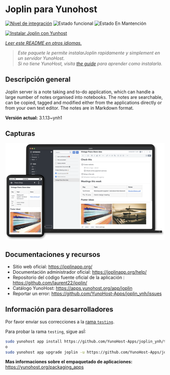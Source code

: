 <!--
Este archivo README esta generado automaticamente<https://github.com/YunoHost/apps/tree/master/tools/readme_generator>
No se debe editar a mano.
-->

# Joplin para Yunohost

[![Nivel de integración](https://dash.yunohost.org/integration/joplin.svg)](https://ci-apps.yunohost.org/ci/apps/joplin/) ![Estado funcional](https://ci-apps.yunohost.org/ci/badges/joplin.status.svg) ![Estado En Mantención](https://ci-apps.yunohost.org/ci/badges/joplin.maintain.svg)

[![Instalar Joplin con Yunhost](https://install-app.yunohost.org/install-with-yunohost.svg)](https://install-app.yunohost.org/?app=joplin)

*[Leer este README en otros idiomas.](./ALL_README.md)*

> *Este paquete le permite instalarJoplin rapidamente y simplement en un servidor YunoHost.*  
> *Si no tiene YunoHost, visita [the guide](https://yunohost.org/install) para aprender como instalarla.*

## Descripción general

Joplin server is a note taking and to-do application, which can handle a large number of notes organised into notebooks. The notes are searchable, can be copied, tagged and modified either from the applications directly or from your own text editor. The notes are in Markdown format.

**Versión actual:** 3.1.13~ynh1

## Capturas

![Captura de Joplin](./doc/screenshots/screenshot.png)

## Documentaciones y recursos

- Sitio web oficial: <https://joplinapp.org/>
- Documentación administrador oficial: <https://joplinapp.org/help/>
- Repositorio del código fuente oficial de la aplicación : <https://github.com/laurent22/joplin/>
- Catálogo YunoHost: <https://apps.yunohost.org/app/joplin>
- Reportar un error: <https://github.com/YunoHost-Apps/joplin_ynh/issues>

## Información para desarrolladores

Por favor enviar sus correcciones a la [rama `testing`](https://github.com/YunoHost-Apps/joplin_ynh/tree/testing).

Para probar la rama `testing`, sigue asÍ:

```bash
sudo yunohost app install https://github.com/YunoHost-Apps/joplin_ynh/tree/testing --debug
o
sudo yunohost app upgrade joplin -u https://github.com/YunoHost-Apps/joplin_ynh/tree/testing --debug
```

**Mas informaciones sobre el empaquetado de aplicaciones:** <https://yunohost.org/packaging_apps>
